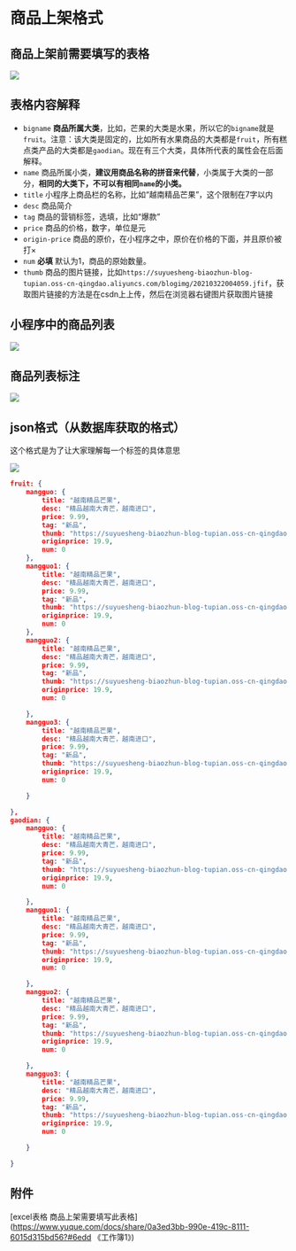 # 商品上架格式

## 商品上架前需要填写的表格

![](https://suyuesheng-biaozhun-blog-tupian.oss-cn-qingdao.aliyuncs.com/blogimg/20210328000823.png)

## 表格内容解释

- `bigname`  **商品所属大类**，比如，芒果的大类是水果，所以它的`bigname`就是`fruit`。注意：该大类是固定的，比如所有水果商品的大类都是`fruit`，所有糕点类产品的大类都是`gaodian`。现在有三个大类，具体所代表的属性会在后面解释。
- `name` 商品所属小类，**建议用商品名称的拼音来代替**，小类属于大类的一部分，**相同的大类下，不可以有相同`name`的小类。**
- `title`  小程序上商品栏的名称，比如“越南精品芒果”，这个限制在7字以内
- `desc` 商品简介
- `tag` 商品的营销标签，选填，比如“爆款”
- `price` 商品的价格，数字，单位是元
- `origin-price`  商品的原价，在小程序之中，原价在价格的下面，并且原价被打×
- `num` **必填** 默认为1，商品的原始数量。
- `thumb` 商品的图片链接，比如`https://suyuesheng-biaozhun-blog-tupian.oss-cn-qingdao.aliyuncs.com/blogimg/20210322004059.jfif`，获取图片链接的方法是在csdn上上传，然后在浏览器右键图片获取图片链接

## 小程序中的商品列表

![](https://suyuesheng-biaozhun-blog-tupian.oss-cn-qingdao.aliyuncs.com/blogimg/20210328000826.png)

## 商品列表标注

![](https://suyuesheng-biaozhun-blog-tupian.oss-cn-qingdao.aliyuncs.com/blogimg/20210327234319.png)

## json格式（从数据库获取的格式）

这个格式是为了让大家理解每一个标签的具体意思

![](https://suyuesheng-biaozhun-blog-tupian.oss-cn-qingdao.aliyuncs.com/blogimg/20210328000125.png)

```json
fruit: {
    mangguo: {
        title: "越南精品芒果",
        desc: "精品越南大青芒，越南进口",
        price: 9.99,
        tag: "新品",
        thumb: "https://suyuesheng-biaozhun-blog-tupian.oss-cn-qingdao.aliyuncs.com/blogimg/20210322004059.jfif",
        originprice: 19.9,
        num: 0
    },
    mangguo1: {
        title: "越南精品芒果",
        desc: "精品越南大青芒，越南进口",
        price: 9.99,
        tag: "新品",
        thumb: "https://suyuesheng-biaozhun-blog-tupian.oss-cn-qingdao.aliyuncs.com/blogimg/20210322004059.jfif",
        originprice: 19.9,
        num: 0
    },
    mangguo2: {
        title: "越南精品芒果",
        desc: "精品越南大青芒，越南进口",
        price: 9.99,
        tag: "新品",
        thumb: "https://suyuesheng-biaozhun-blog-tupian.oss-cn-qingdao.aliyuncs.com/blogimg/20210322004059.jfif",
        originprice: 19.9,
        num: 0

    },
    mangguo3: {
        title: "越南精品芒果",
        desc: "精品越南大青芒，越南进口",
        price: 9.99,
        tag: "新品",
        thumb: "https://suyuesheng-biaozhun-blog-tupian.oss-cn-qingdao.aliyuncs.com/blogimg/20210322004059.jfif",
        originprice: 19.9,
        num: 0

    }

},
gaodian: {
    mangguo: {
        title: "越南精品芒果",
        desc: "精品越南大青芒，越南进口",
        price: 9.99,
        tag: "新品",
        thumb: "https://suyuesheng-biaozhun-blog-tupian.oss-cn-qingdao.aliyuncs.com/blogimg/20210322004059.jfif",
        originprice: 19.9,
        num: 0

    },
    mangguo1: {
        title: "越南精品芒果",
        desc: "精品越南大青芒，越南进口",
        price: 9.99,
        tag: "新品",
        thumb: "https://suyuesheng-biaozhun-blog-tupian.oss-cn-qingdao.aliyuncs.com/blogimg/20210322004059.jfif",
        originprice: 19.9,
        num: 0

    },
    mangguo2: {
        title: "越南精品芒果",
        desc: "精品越南大青芒，越南进口",
        price: 9.99,
        tag: "新品",
        thumb: "https://suyuesheng-biaozhun-blog-tupian.oss-cn-qingdao.aliyuncs.com/blogimg/20210322004059.jfif",
        originprice: 19.9,
        num: 0

    },
    mangguo3: {
        title: "越南精品芒果",
        desc: "精品越南大青芒，越南进口",
        price: 9.99,
        tag: "新品",
        thumb: "https://suyuesheng-biaozhun-blog-tupian.oss-cn-qingdao.aliyuncs.com/blogimg/20210322004059.jfif",
        originprice: 19.9,
        num: 0

    }

}
```

## 附件

[excel表格 商品上架需要填写此表格](https://www.yuque.com/docs/share/0a3ed3bb-990e-419c-8111-6015d315bd56?#6edd 《工作簿1》)


